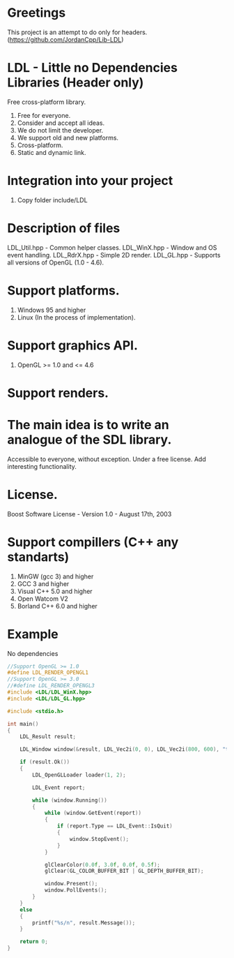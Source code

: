 # Greetings

This project is an attempt to do only for headers. (https://github.com/JordanCpp/Lib-LDL)

# LDL - Little no Dependencies Libraries (Header only)
Free cross-platform library.

1. Free for everyone.
2. Consider and accept all ideas.
3. We do not limit the developer.
4. We support old and new platforms.
5. Cross-platform.
6. Static and dynamic link.

# Integration into your project
1. Copy folder include/LDL

# Description of files
LDL_Util.hpp - Common helper classes.
LDL_WinX.hpp - Window and OS event handling.
LDL_RdrX.hpp - Simple 2D render.
LDL_GL.hpp   - Supports all versions of OpenGL (1.0 - 4.6).

# Support platforms.
1. Windows 95 and higher
2. Linux (In the process of implementation).

# Support graphics API.
1. OpenGL >= 1.0 and <= 4.6

# Support renders.

# The main idea is to write an analogue of the SDL library. 
Accessible to everyone, without exception. 
Under a free license. Add interesting functionality.

# License.
Boost Software License - Version 1.0 - August 17th, 2003

# Support compillers (C++ any standarts)
1. MinGW (gcc 3) and higher
2. GCC 3 and higher
3. Visual C++ 5.0 and higher
4. Open Watcom V2
5. Borland C++ 6.0 and higher

# Example
No dependencies

```c++
//Support OpenGL >= 1.0
#define LDL_RENDER_OPENGL1
//Support OpenGL >= 3.0
//#define LDL_RENDER_OPENGL3
#include <LDL/LDL_WinX.hpp>
#include <LDL/LDL_GL.hpp>

#include <stdio.h>

int main()
{
	LDL_Result result;

	LDL_Window window(&result, LDL_Vec2i(0, 0), LDL_Vec2i(800, 600), "test.cpp", LDL_WindowMode::Resized);

	if (result.Ok())
	{
		LDL_OpenGLLoader loader(1, 2);

		LDL_Event report;

		while (window.Running())
		{
			while (window.GetEvent(report))
			{
				if (report.Type == LDL_Event::IsQuit)
				{
					window.StopEvent();
				}
			}

			glClearColor(0.0f, 3.0f, 0.0f, 0.5f);
			glClear(GL_COLOR_BUFFER_BIT | GL_DEPTH_BUFFER_BIT);

			window.Present();
			window.PollEvents();
		}
	}
	else
	{
		printf("%s/n", result.Message());
	}

	return 0;
}
```